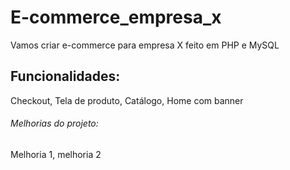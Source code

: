 # E-commerce_empresa_x


Vamos criar e-commerce para empresa X feito em PHP e MySQL

## Funcionalidades:

Checkout, Tela de produto, Catálogo, Home com banner

###### Melhorias do projeto:

Melhoria 1, melhoria 2
